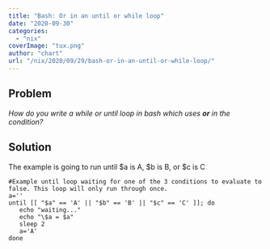```yaml
---
title: "Bash: Or in an until or while loop"
date: "2020-09-30"
categories: 
  - "nix"
coverImage: "tux.png"
author: "chart"
url: "/nix/2020/09/29/bash-or-in-an-until-or-while-loop/"
---
```


## Problem

_How do you write a while or until loop in bash which uses **or** in the condition?_

## Solution

The example is going to run until $a is A, $b is B, or $c is C

```
#Example until loop waiting for one of the 3 conditions to evaluate to false. This loop will only run through once.
a='' 
until [[ "$a" == 'A' || "$b" == 'B' || "$c" == 'C' ]]; do
   echo "waiting..."
   echo "\$a = $a"
   sleep 2
   a='A'
done
```
